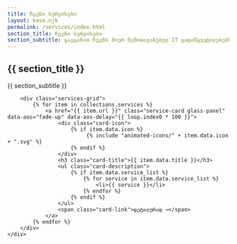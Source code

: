 ```yaml
---
title: ჩვენი სერვისები
layout: base.njk
permalink: /services/index.html
section_title: ჩვენი სერვისები
section_subtitle: გაეცანით ჩვენს მიერ შემოთავაზებულ IT გადაწყვეტილებებს, რომლებიც მორგებულია თქვენი ბიზნესის უნიკალურ საჭიროებებზე.
---
```


<section class="services-page-section">
    <div class="container">
        <div class="section-title" data-aos="fade-up">
            <h1>{{ section_title }}</h1>
            <p>{{ section_subtitle }}</p>
        </div>
        
        <div class="services-grid">
            {% for item in collections.services %}
                <a href="{{ item.url }}" class="service-card glass-panel" data-aos="fade-up" data-aos-delay="{{ loop.index0 * 100 }}">
                    <div class="card-icon">
                        {% if item.data.icon %}
                             {% include "animated-icons/" + item.data.icon + ".svg" %}
                        {% endif %}
                    </div>
                    <h3 class="card-title">{{ item.data.title }}</h3>
                    <ul class="card-description">
                        {% if item.data.service_list %}
                            {% for service in item.data.service_list %}
                                <li>{{ service }}</li>
                            {% endfor %}
                        {% endif %}
                    </ul>
                    <span class="card-link">დეტალურად →</span>
                </a>
            {% endfor %}
        </div>
    </div>
</section>